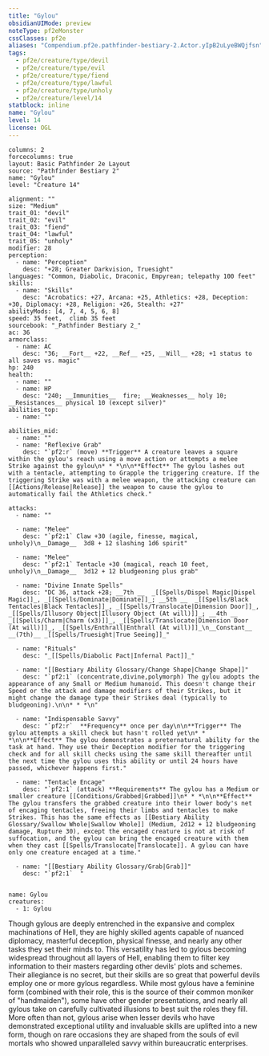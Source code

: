 ```yaml
---
title: "Gylou"
obsidianUIMode: preview
noteType: pf2eMonster
cssClasses: pf2e
aliases: "Compendium.pf2e.pathfinder-bestiary-2.Actor.yIpB2uLyeBWQjfsn" 
tags:
  - pf2e/creature/type/devil
  - pf2e/creature/type/evil
  - pf2e/creature/type/fiend
  - pf2e/creature/type/lawful
  - pf2e/creature/type/unholy
  - pf2e/creature/level/14
statblock: inline
name: "Gylou"
level: 14
license: OGL
---
```


```statblock
columns: 2
forcecolumns: true
layout: Basic Pathfinder 2e Layout
source: "Pathfinder Bestiary 2"
name: "Gylou"
level: "Creature 14"

alignment: ""
size: "Medium"
trait_01: "devil"
trait_02: "evil"
trait_03: "fiend"
trait_04: "lawful"
trait_05: "unholy"
modifier: 28
perception:
  - name: "Perception"
    desc: "+28; Greater Darkvision, Truesight"
languages: "Common, Diabolic, Draconic, Empyrean; telepathy 100 feet"
skills:
  - name: "Skills"
    desc: "Acrobatics: +27, Arcana: +25, Athletics: +28, Deception: +30, Diplomacy: +28, Religion: +26, Stealth: +27"
abilityMods: [4, 7, 4, 5, 6, 8]
speed: 35 feet,  climb 35 feet
sourcebook: "_Pathfinder Bestiary 2_"
ac: 36
armorclass:
  - name: AC
    desc: "36; __Fort__ +22, __Ref__ +25, __Will__ +28; +1 status to all saves vs. magic"
hp: 240
health:
  - name: ""
  - name: HP
    desc: "240; __Immunities__  fire; __Weaknesses__ holy 10; __Resistances__ physical 10 (except silver)"
abilities_top:
  - name: ""

abilities_mid:
  - name: ""
  - name: "Reflexive Grab"
    desc: "`pf2:r` (move) **Trigger** A creature leaves a square within the gylou's reach using a move action or attempts a melee Strike against the gylou\n* * *\n\n**Effect** The gylou lashes out with a tentacle, attempting to Grapple the triggering creature. If the triggering Strike was with a melee weapon, the attacking creature can [[Actions/Release|Release]] the weapon to cause the gylou to automatically fail the Athletics check."

attacks:
  - name: ""

  - name: "Melee"
    desc: "`pf2:1` Claw +30 (agile, finesse, magical, unholy)\n__Damage__  3d8 + 12 slashing 1d6 spirit"

  - name: "Melee"
    desc: "`pf2:1` Tentacle +30 (magical, reach 10 feet, unholy)\n__Damage__  3d12 + 12 bludgeoning plus grab"

  - name: "Divine Innate Spells"
    desc: "DC 36, attack +28; __7th __  _[[Spells/Dispel Magic|Dispel Magic]]_, _[[Spells/Dominate|Dominate]]_; __5th __  _[[Spells/Black Tentacles|Black Tentacles]]_, _[[Spells/Translocate|Dimension Door]]_, _[[Spells/Illusory Object|Illusory Object (At will)]]_; __4th __  _[[Spells/Charm|Charm (x3)]]_, _[[Spells/Translocate|Dimension Door (At will)]]_, _[[Spells/Enthrall|Enthrall (At will)]]_\n__Constant__  __(7th)__ _[[Spells/Truesight|True Seeing]]_"

  - name: "Rituals"
    desc: "_[[Spells/Diabolic Pact|Infernal Pact]]_"

  - name: "[[Bestiary Ability Glossary/Change Shape|Change Shape]]"
    desc: "`pf2:1` (concentrate,divine,polymorph) The gylou adopts the appearance of any Small or Medium humanoid. This doesn't change their Speed or the attack and damage modifiers of their Strikes, but it might change the damage type their Strikes deal (typically to bludgeoning).\n\n* * *\n"

  - name: "Indispensable Savvy"
    desc: "`pf2:r`  **Frequency** once per day\n\n**Trigger** The gylou attempts a skill check but hasn't rolled yet\n* * *\n\n**Effect** The gylou demonstrates a preternatural ability for the task at hand. They use their Deception modifier for the triggering check and for all skill checks using the same skill thereafter until the next time the gylou uses this ability or until 24 hours have passed, whichever happens first."

  - name: "Tentacle Encage"
    desc: "`pf2:1` (attack) **Requirements** The gylou has a Medium or smaller creature [[Conditions/Grabbed|Grabbed]]\n* * *\n\n**Effect** The gylou transfers the grabbed creature into their lower body's net of encaging tentacles, freeing their limbs and tentacles to make Strikes. This has the same effects as [[Bestiary Ability Glossary/Swallow Whole|Swallow Whole]] (Medium, 2d12 + 12 bludgeoning damage, Rupture 30), except the encaged creature is not at risk of suffocation, and the gylou can bring the encaged creature with them when they cast [[Spells/Translocate|Translocate]]. A gylou can have only one creature encaged at a time."

  - name: "[[Bestiary Ability Glossary/Grab|Grab]]"
    desc: "`pf2:1`  "
 
```

```encounter-table
name: Gylou
creatures:
  - 1: Gylou
```



Though gylous are deeply entrenched in the expansive and complex machinations of Hell, they are highly skilled agents capable of nuanced diplomacy, masterful deception, physical finesse, and nearly any other tasks they set their minds to. This versatility has led to gylous becoming widespread throughout all layers of Hell, enabling them to filter key information to their masters regarding other devils' plots and schemes. Their allegiance is no secret, but their skills are so great that powerful devils employ one or more gylous regardless. While most gylous have a feminine form (combined with their role, this is the source of their common moniker of "handmaiden"), some have other gender presentations, and nearly all gylous take on carefully cultivated illusions to best suit the roles they fill. More often than not, gylous arise when lesser devils who have demonstrated exceptional utility and invaluable skills are uplifted into a new form, though on rare occasions they are shaped from the souls of evil mortals who showed unparalleled savvy within bureaucratic enterprises.
